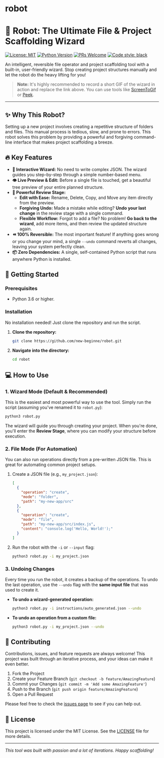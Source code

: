 # robot
# 🤖 Robot: The Ultimate File & Project Scaffolding Wizard

[![License: MIT](https://img.shields.io/badge/License-MIT-yellow.svg)](https://github.com/new-beginne/robot/blob/main/LICENSE)
[![Python Version](https://img.shields.io/badge/python-3.6%2B-blue.svg)](https://www.python.org/downloads/)
[![PRs Welcome](https://img.shields.io/badge/PRs-welcome-brightgreen.svg?style=flat-square)](https://github.com/new-beginne/robot/pulls)
[![Code style: black](https://img.shields.io/badge/code%20style-black-000000.svg)](https://github.com/psf/black)

An intelligent, reversible file operator and project scaffolding tool with a built-in, user-friendly wizard. Stop creating project structures manually and let the robot do the heavy lifting for you!

 
> **Note:** It's highly recommended to record a short GIF of the wizard in action and replace the link above. You can use tools like [ScreenToGif](https://www.screentogif.com/) or [Peek](https://github.com/phw/peek).

---

## ✨ Why This Robot?

Setting up a new project involves creating a repetitive structure of folders and files. This manual process is tedious, slow, and prone to errors. This robot solves this problem by providing a powerful and forgiving command-line interface that makes project scaffolding a breeze.

## 🔥 Key Features

- **🤖 Interactive Wizard:** No need to write complex JSON. The wizard guides you step-by-step through a simple number-based menu.
- **👁️ Live Preview & Edit:** Before a single file is touched, get a beautiful tree preview of your entire planned structure.
- **💪 Powerful Review Stage:**
  - **Edit with Ease:** Rename, Delete, Copy, and Move any item directly from the preview.
  - **Forgiving Undo:** Made a mistake while editing? **Undo your last change** in the review stage with a single command.
  - **Flexible Workflow:** Forgot to add a file? No problem! **Go back to the wizard**, add more items, and then review the updated structure again.
- **⏪ 100% Reversible:** The most important feature! If anything goes wrong or you change your mind, a single `--undo` command reverts all changes, leaving your system perfectly clean.
- **📦 Zero Dependencies:** A single, self-contained Python script that runs anywhere Python is installed.

## 🚀 Getting Started

### Prerequisites
- Python 3.6 or higher.

### Installation
No installation needed! Just clone the repository and run the script.

1.  **Clone the repository:**
    ```bash
    git clone https://github.com/new-beginne/robot.git
    ```
2.  **Navigate into the directory:**
    ```bash
    cd robot
    ```

## 💻 How to Use

### 1. Wizard Mode (Default & Recommended)
This is the easiest and most powerful way to use the tool. Simply run the script (assuming you've renamed it to `robot.py`):
```bash
python3 robot.py
```
The wizard will guide you through creating your project. When you're done, you'll enter the **Review Stage**, where you can modify your structure before execution.

### 2. File Mode (For Automation)
You can also run operations directly from a pre-written JSON file. This is great for automating common project setups.

1.  Create a JSON file (e.g., `my_project.json`):
    ```json
    [
      {
        "operation": "create",
        "mode": "folder",
        "path": "my-new-app/src"
      },
      {
        "operation": "create",
        "mode": "file",
        "path": "my-new-app/src/index.js",
        "content": "console.log('Hello, World!');"
      }
    ]
    ```
2.  Run the robot with the `-i` or `--input` flag:
    ```bash
    python3 robot.py -i my_project.json
    ```

### 3. Undoing Changes
Every time you run the robot, it creates a backup of the operations. To undo the last operation, use the `--undo` flag with the **same input file** that was used to create it.

-   **To undo a wizard-generated operation:**
    ```bash
    python3 robot.py -i instructions/auto_generated.json --undo
    ```

-   **To undo an operation from a custom file:**
    ```bash
    python3 robot.py -i my_project.json --undo
    ```

## 🤝 Contributing

Contributions, issues, and feature requests are always welcome! This project was built through an iterative process, and your ideas can make it even better.

1.  Fork the Project
2.  Create your Feature Branch (`git checkout -b feature/AmazingFeature`)
3.  Commit your Changes (`git commit -m 'Add some AmazingFeature'`)
4.  Push to the Branch (`git push origin feature/AmazingFeature`)
5.  Open a Pull Request

Please feel free to check the [issues page](https://github.com/new-beginne/robot/issues) to see if you can help out.

## 📄 License

This project is licensed under the MIT License. See the [LICENSE](LICENSE) file for more details.

---
*This tool was built with passion and a lot of iterations. Happy scaffolding!*
